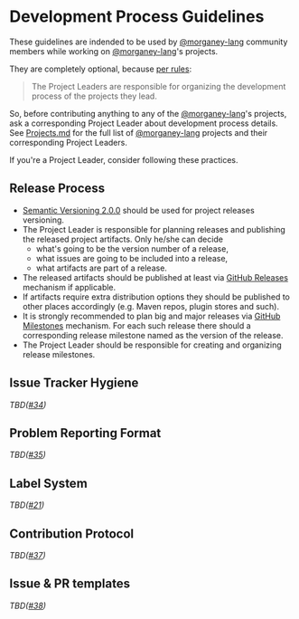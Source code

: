 # Development Process Guidelines

These guidelines are indended to be used by [@morganey-lang] community
members while working on [@morganey-lang]'s projects.

They are completely optional, because [per rules](README.md#becoming-a-project-leader):

> The Project Leaders are responsible for organizing the development process of the projects they lead.

So, before contributing anything to any of the [@morganey-lang]'s projects, ask a corresponding Project Leader about development process details. See [Projects.md](Projects.md) for the full list of [@morganey-lang] projects and their corresponding Project Leaders.

If you're a Project Leader, consider following these practices.

## Release Process

- [Semantic Versioning 2.0.0][semver] should be used for project releases versioning.
- The Project Leader is responsible for planning releases and publishing the released project artifacts. Only he/she can decide
  * what's going to be the version number of a release,
  * what issues are going to be included into a release,
  * what artifacts are part of a release.
- The released artifacts should be published at least via [GitHub Releases](github-releases) mechanism if applicable.
- If artifacts require extra distribution options they should be published to other places accordingly (e.g. Maven repos, plugin stores and such).
- It is strongly recommended to plan big and major releases via [GitHub Milestones](github-milestones) mechanism. For each such release there should a corresponding release milestone named as the version of the release.
- The Project Leader should be responsible for creating and organizing release milestones.

## Issue Tracker Hygiene

*TBD([#34])*

## Problem Reporting Format

*TBD([#35])*

## Label System

*TBD([#21])*

## Contribution Protocol

*TBD([#37])*

## Issue & PR templates

*TBD([#38])*

[@morganey-lang]: https://github.com/morganey-lang
[#34]: https://github.com/morganey-lang/community/issues/34
[#35]: https://github.com/morganey-lang/community/issues/35
[#21]: https://github.com/morganey-lang/community/issues/21
[#37]: https://github.com/morganey-lang/community/issues/37
[#38]: https://github.com/morganey-lang/community/issues/38
[semver]: http://semver.org/
[github-milestones]: https://help.github.com/articles/creating-and-editing-milestones-for-issues-and-pull-requests/
[github-releases]: https://help.github.com/articles/creating-releases/
